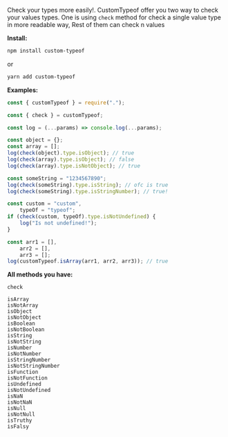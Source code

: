 Check your types more easily!. CustomTypeof offer you two way to check your values types.
One is using `check` method for check a single value type in more readable way, Rest of them can check n values

**Install:**

```bash
npm install custom-typeof
```

or

```bash
yarn add custom-typeof
```

**Examples:**

```js
const { customTypeof } = require(".");

const { check } = customTypeof;

const log = (...params) => console.log(...params);

const object = {};
const array = [];
log(check(object).type.isObject); // true
log(check(array).type.isObject); // false
log(check(array).type.isNotObject); // true

const someString = "1234567890";
log(check(someString).type.isString); // ofc is true
log(check(someString).type.isStringNumber); // true!

const custom = "custom",
	typeOf = "typeof";
if (check(custom, typeOf).type.isNotUndefined) {
	log("Is not undefined!");
}

const arr1 = [],
	arr2 = [],
	arr3 = [];
log(customTypeof.isArray(arr1, arr2, arr3)); // true
```

**All methods you have:**

```
check

isArray
isNotArray
isObject
isNotObject
isBoolean
isNotBoolean
isString
isNotString
isNumber
isNotNumber
isStringNumber
isNotStringNumber
isFunction
isNotFunction
isUndefined
isNotUndefined
isNaN
isNotNaN
isNull
isNotNull
isTruthy
isFalsy
```
